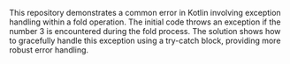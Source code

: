 This repository demonstrates a common error in Kotlin involving exception handling within a fold operation. The initial code throws an exception if the number 3 is encountered during the fold process. The solution shows how to gracefully handle this exception using a try-catch block, providing more robust error handling.